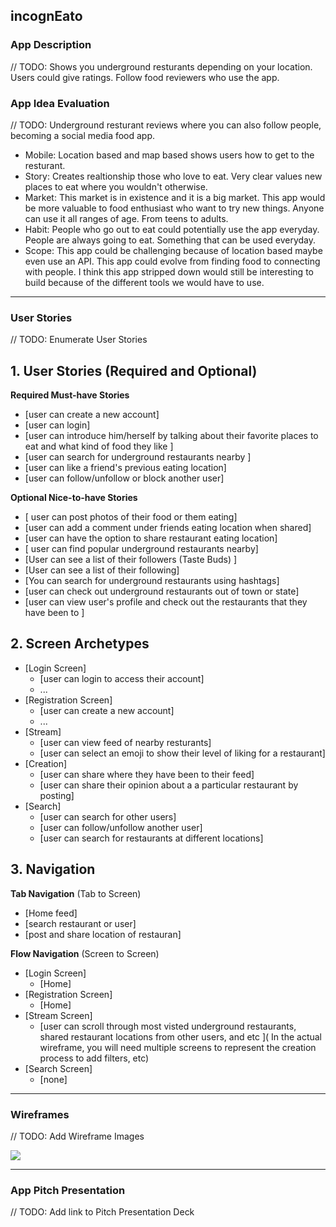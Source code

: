 ## incognEato

### App Description
// TODO: Shows you underground resturants depending on your location. Users could give ratings. Follow food reviewers who use the app. 

### App Idea Evaluation
// TODO: Underground resturant reviews where you can also follow people, becoming a social media food app. 

- Mobile: Location based and map based shows users how to get to the resturant. 
- Story: Creates realtionship those who love to eat. Very clear values new places to eat where you wouldn't otherwise.
- Market: This market is in existence and it is a big market. This app would be more valuable to food enthusiast who want to try new things. Anyone can use it all ranges of age. From teens to adults. 
- Habit: People who go out to eat could potentially use the app everyday. People are always going to eat. Something that can be used everyday. 
- Scope: This app could be challenging because of location based maybe even use an API. This app could evolve from finding food to connecting with people. I think this app stripped down would still be interesting to build because of the different tools we would have to use. 

---

### User Stories
// TODO: Enumerate User Stories
## 1. User Stories (Required and Optional)

**Required Must-have Stories**

 * [user can create a new account]
 * [user can login]
 * [user can introduce him/herself by talking about their favorite places to eat and what kind of food they like ]
 * [user can search for underground restaurants nearby ]
 * [user can like a friend's previous eating location]
 * [user can follow/unfollow or block another user]

**Optional Nice-to-have Stories**

 * [ user can post photos of their food or them eating]
 * [user can add a comment under friends eating location when shared]
 * [user can have the option to share restaurant eating location]
 * [ user can find popular underground restaurants nearby]
 * [User can see a list of their followers (Taste Buds) ]
 * [User can see a list of their following]
 * [You can search for underground restaurants using hashtags]
 * [user can check out underground restaurants out of town or state]
 * [user can view user's profile and check out the restaurants that they have been to ]

## 2. Screen Archetypes

 * [Login Screen]
   * [user can login to access their account]
   * ...
 * [Registration Screen]
   * [user can create a new account]
   * ...
* [Stream]
    * [user can view feed of nearby resturants]
    * [user can select an emoji to show their level of liking for a restaurant]
* [Creation]
    * [user can share  where they have been to their feed]
    * [user can share their opinion about a a particular restaurant by posting]
* [Search]
    * [user can search for other users]
    * [user can follow/unfollow another user]
    * [user can search for restaurants at different locations]

## 3. Navigation

**Tab Navigation** (Tab to Screen)

 * [Home feed]
 * [search restaurant or user]
 * [post and share location of restauran]

**Flow Navigation** (Screen to Screen)

 * [Login Screen]
   * [Home]
* [Registration Screen]
    * [Home]
 * [Stream Screen]
   * [user can scroll through most visted underground restaurants, shared restaurant locations from other users, and etc ]( In the actual wireframe, you will need multiple screens to represent the creation process to add filters, etc)
* [Search Screen]
    * [none]


---

### Wireframes
// TODO: Add Wireframe Images

<img src="https://screenshotscdn.firefoxusercontent.com/images/fb665e62-beeb-4740-88a8-a70d51492133.png">

---

### App Pitch Presentation
// TODO: Add link to Pitch Presentation Deck
